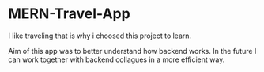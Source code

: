 # MERN-Travel-App

I like traveling that is why i choosed this project to learn.

Aim of this app was to better understand how backend works. In the future I can work together with backend collagues in a more efficient way.
